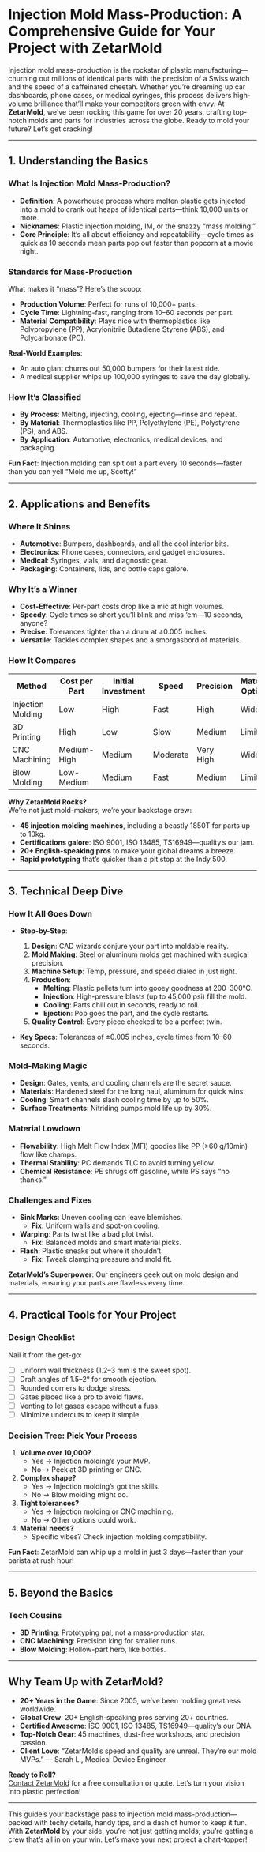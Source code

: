 # Injection Mold Mass-Production: A Comprehensive Guide for Your Project with ZetarMold

Injection mold mass-production is the rockstar of plastic manufacturing— churning out millions of identical parts with the precision of a Swiss watch and the speed of a caffeinated cheetah. Whether you’re dreaming up car dashboards, phone cases, or medical syringes, this process delivers high-volume brilliance that’ll make your competitors green with envy. At **ZetarMold**, we’ve been rocking this game for over 20 years, crafting top-notch molds and parts for industries across the globe. Ready to mold your future? Let’s get cracking!

---

## 1. Understanding the Basics

### What Is Injection Mold Mass-Production?

- **Definition**: A powerhouse process where molten plastic gets injected into a mold to crank out heaps of identical parts—think 10,000 units or more.
- **Nicknames**: Plastic injection molding, IM, or the snazzy “mass molding.”
- **Core Principle**: It’s all about efficiency and repeatability—cycle times as quick as 10 seconds mean parts pop out faster than popcorn at a movie night.

### Standards for Mass-Production

What makes it “mass”? Here’s the scoop:

- **Production Volume**: Perfect for runs of 10,000+ parts.
- **Cycle Time**: Lightning-fast, ranging from 10–60 seconds per part.
- **Material Compatibility**: Plays nice with thermoplastics like Polypropylene (PP), Acrylonitrile Butadiene Styrene (ABS), and Polycarbonate (PC).

**Real-World Examples**:

- An auto giant churns out 50,000 bumpers for their latest ride.
- A medical supplier whips up 100,000 syringes to save the day globally.

### How It’s Classified

- **By Process**: Melting, injecting, cooling, ejecting—rinse and repeat.
- **By Material**: Thermoplastics like PP, Polyethylene (PE), Polystyrene (PS), and ABS.
- **By Application**: Automotive, electronics, medical devices, and packaging.

**Fun Fact**: Injection molding can spit out a part every 10 seconds—faster than you can yell “Mold me up, Scotty!”

---

## 2. Applications and Benefits

### Where It Shines

- **Automotive**: Bumpers, dashboards, and all the cool interior bits.
- **Electronics**: Phone cases, connectors, and gadget enclosures.
- **Medical**: Syringes, vials, and diagnostic gear.
- **Packaging**: Containers, lids, and bottle caps galore.

### Why It’s a Winner

- **Cost-Effective**: Per-part costs drop like a mic at high volumes.
- **Speedy**: Cycle times so short you’ll blink and miss ‘em—10 seconds, anyone?
- **Precise**: Tolerances tighter than a drum at ±0.005 inches.
- **Versatile**: Tackles complex shapes and a smorgasbord of materials.

### How It Compares

| **Method**        | **Cost per Part** | **Initial Investment** | **Speed** | **Precision** | **Material Options** | **Production Volume** | **Complexity** |
| ----------------- | ----------------- | ---------------------- | --------- | ------------- | -------------------- | --------------------- | -------------- |
| Injection Molding | Low               | High                   | Fast      | High          | Wide                 | High (10,000+)        | High           |
| 3D Printing       | High              | Low                    | Slow      | Medium        | Limited              | Low (1–100)           | High           |
| CNC Machining     | Medium-High       | Medium                 | Moderate  | Very High     | Wide                 | Low to Medium         | High           |
| Blow Molding      | Low-Medium        | Medium                 | Fast      | Medium        | Limited              | Medium to High        | Low-Medium     |

**Why ZetarMold Rocks?**  
We’re not just mold-makers; we’re your backstage crew:

- **45 injection molding machines**, including a beastly 1850T for parts up to 10kg.
- **Certifications galore**: ISO 9001, ISO 13485, TS16949—quality’s our jam.
- **20+ English-speaking pros** to make your global dreams a breeze.
- **Rapid prototyping** that’s quicker than a pit stop at the Indy 500.

---

## 3. Technical Deep Dive

### How It All Goes Down

- **Step-by-Step**:

  1. **Design**: CAD wizards conjure your part into moldable reality.
  2. **Mold Making**: Steel or aluminum molds get machined with surgical precision.
  3. **Machine Setup**: Temp, pressure, and speed dialed in just right.
  4. **Production**:
     - **Melting**: Plastic pellets turn into gooey goodness at 200–300°C.
     - **Injection**: High-pressure blasts (up to 45,000 psi) fill the mold.
     - **Cooling**: Parts chill out in seconds, ready to roll.
     - **Ejection**: Pop goes the part, and the cycle restarts.
  5. **Quality Control**: Every piece checked to be a perfect twin.

- **Key Specs**: Tolerances of ±0.005 inches, cycle times from 10–60 seconds.

### Mold-Making Magic

- **Design**: Gates, vents, and cooling channels are the secret sauce.
- **Materials**: Hardened steel for the long haul, aluminum for quick wins.
- **Cooling**: Smart channels slash cooling time by up to 50%.
- **Surface Treatments**: Nitriding pumps mold life up by 30%.

### Material Lowdown

- **Flowability**: High Melt Flow Index (MFI) goodies like PP (>60 g/10min) flow like champs.
- **Thermal Stability**: PC demands TLC to avoid turning yellow.
- **Chemical Resistance**: PE shrugs off gasoline, while PS says “no thanks.”

### Challenges and Fixes

- **Sink Marks**: Uneven cooling can leave blemishes.
  - **Fix**: Uniform walls and spot-on cooling.
- **Warping**: Parts twist like a bad plot twist.
  - **Fix**: Balanced molds and smart material picks.
- **Flash**: Plastic sneaks out where it shouldn’t.
  - **Fix**: Tweak clamping pressure and mold fit.

**ZetarMold’s Superpower**: Our engineers geek out on mold design and materials, ensuring your parts are flawless every time.

---

## 4. Practical Tools for Your Project

### Design Checklist

Nail it from the get-go:

- [ ] Uniform wall thickness (1.2–3 mm is the sweet spot).
- [ ] Draft angles of 1.5–2° for smooth ejection.
- [ ] Rounded corners to dodge stress.
- [ ] Gates placed like a pro to avoid flaws.
- [ ] Venting to let gases escape without a fuss.
- [ ] Minimize undercuts to keep it simple.

### Decision Tree: Pick Your Process

1. **Volume over 10,000?**
   - Yes → Injection molding’s your MVP.
   - No → Peek at 3D printing or CNC.
2. **Complex shape?**
   - Yes → Injection molding’s got the skills.
   - No → Blow molding might do.
3. **Tight tolerances?**
   - Yes → Injection molding or CNC machining.
   - No → Other options could work.
4. **Material needs?**
   - Specific vibes? Check injection molding compatibility.

**Fun Fact**: ZetarMold can whip up a mold in just 3 days—faster than your barista at rush hour!

---

## 5. Beyond the Basics

### Tech Cousins

- **3D Printing**: Prototyping pal, not a mass-production star.
- **CNC Machining**: Precision king for smaller runs.
- **Blow Molding**: Hollow-part hero, like bottles.

---

## Why Team Up with ZetarMold?

- **20+ Years in the Game**: Since 2005, we’ve been molding greatness worldwide.
- **Global Crew**: 20+ English-speaking pros serving 20+ countries.
- **Certified Awesome**: ISO 9001, ISO 13485, TS16949—quality’s our DNA.
- **Top-Notch Gear**: 45 machines, dust-free workshops, and precision passion.
- **Client Love**: “ZetarMold’s speed and quality are unreal. They’re our mold MVPs.” — Sarah L., Medical Device Engineer

**Ready to Roll?**  
[Contact ZetarMold](#) for a free consultation or quote. Let’s turn your vision into plastic perfection!

---

This guide’s your backstage pass to injection mold mass-production—packed with techy details, handy tips, and a dash of humor to keep it fun. With **ZetarMold** by your side, you’re not just getting molds; you’re getting a crew that’s all in on your win. Let’s make your next project a chart-topper!
